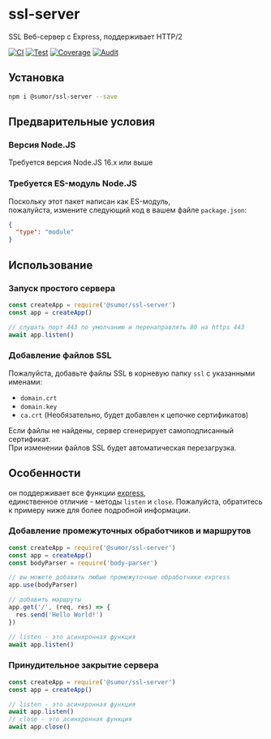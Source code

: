 # ssl-server

SSL Веб-сервер с Express, поддерживает HTTP/2

[![CI](https://github.com/sumor-cloud/ssl-server/actions/workflows/ci.yml/badge.svg)](https://github.com/sumor-cloud/ssl-server/actions/workflows/ci.yml)
[![Test](https://github.com/sumor-cloud/ssl-server/actions/workflows/ut.yml/badge.svg)](https://github.com/sumor-cloud/ssl-server/actions/workflows/ut.yml)
[![Coverage](https://github.com/sumor-cloud/ssl-server/actions/workflows/coverage.yml/badge.svg)](https://github.com/sumor-cloud/ssl-server/actions/workflows/coverage.yml)
[![Audit](https://github.com/sumor-cloud/ssl-server/actions/workflows/audit.yml/badge.svg)](https://github.com/sumor-cloud/ssl-server/actions/workflows/audit.yml)

## Установка

```bash
npm i @sumor/ssl-server --save
```

## Предварительные условия

### Версия Node.JS

Требуется версия Node.JS 16.x или выше

### Требуется ES-модуль Node.JS

Поскольку этот пакет написан как ES-модуль,  
пожалуйста, измените следующий код в вашем файле `package.json`:

```json
{
  "type": "module"
}
```

## Использование

### Запуск простого сервера

```javascript
const createApp = require('@sumor/ssl-server')
const app = createApp()

// слушать порт 443 по умолчанию и перенаправлять 80 на https 443
await app.listen()
```

### Добавление файлов SSL

Пожалуйста, добавьте файлы SSL в корневую папку `ssl` с указанными именами:

- `domain.crt`
- `domain.key`
- `ca.crt` (Необязательно, будет добавлен к цепочке сертификатов)

Если файлы не найдены, сервер сгенерирует самоподписанный сертификат.  
При изменении файлов SSL будет автоматическая перезагрузка.

## Особенности

он поддерживает все функции [express](https://www.npmjs.com/package/express),  
единственное отличие - методы `listen` и `close`. Пожалуйста, обратитесь к примеру ниже для более подробной информации.

### Добавление промежуточных обработчиков и маршрутов

```javascript
const createApp = require('@sumor/ssl-server')
const app = createApp()
const bodyParser = require('body-parser')

// вы можете добавить любые промежуточные обработчики express
app.use(bodyParser)

// добавить маршруты
app.get('/', (req, res) => {
  res.send('Hello World!')
})

// listen - это асинхронная функция
await app.listen()
```

### Принудительное закрытие сервера

```javascript
const createApp = require('@sumor/ssl-server')
const app = createApp()

// listen - это асинхронная функция
await app.listen()
// close - это асинхронная функция
await app.close()
```
